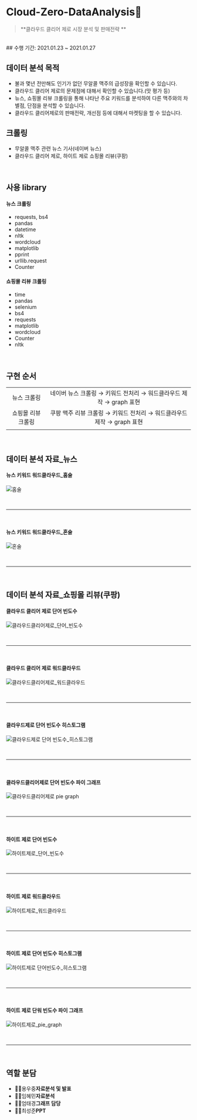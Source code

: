 # Cloud-Zero-DataAnalysis:beers:

>**클라우드 클리어 제로 시장 분석 및 판매전략 **

</br>
## 수행 기간: 2021.01.23 ~ 2021.01.27

</br>

## 데이터 분석 목적
- 불과 몇년 전만해도 인기가 없던 무알콜 맥주의 급성장을 확인할 수 있습니다.
- 클라우드 클리어 제로의 문제점에 대해서 확인할 수 있습니다.(맛 평가 등)
- 뉴스, 쇼핑몰 리뷰 크롤링을 통해 나타난 주요 키워드를 분석하여 다른 맥주와의 차별점, 단점을 분석할 수 있습니다.
- 클라우드 클리어제로의 판매전략, 개선점 등에 대해서 마켓팅을 할 수 있습니다.

## 크롤링 
- 무알콜 맥주 관련 뉴스 기사(네이버 뉴스)
- 클라우드 클리어 제로, 하이트 제로 쇼핑몰 리뷰(쿠팡)

</br>

## 사용 library
#### 뉴스 크롤링
- requests, bs4 
- pandas 
- datetime 
- nltk 
- wordcloud
- matplotlib
- pprint
- urllib.request
- Counter

#### 쇼핑몰 리뷰 크롤링
- time
- pandas
- selenium
- bs4
- requests
- matplotlib
- wordcloud
- Counter
- nltk


</br>

## 구현 순서
|                     |                                                                    |
|:-------------------:|:------------------------------------------------------------------:|
|      뉴스 크롤링     | 네이버 뉴스 크롤링 → 키워드 전처리 → 워드클라우드 제작 → graph 표현    |
|  쇼핑몰 리뷰 크롤링  | 쿠팡 맥주 리뷰 크롤링 → 키워드 전처리 → 워드클라우드 제작 → graph 표현  |
|                     | 

</br>

## 데이터 분석 자료_뉴스
#### 뉴스 키워드 워드클라우드_홈술 
![홈술](https://github.com/imeamin/Cloud-Zero-DataAnalysis/blob/master/%EB%89%B4%EC%8A%A4%ED%81%AC%EB%A1%A4%EB%A7%81/%ED%99%88%EC%88%A0.png?raw=true)


<br/>

***

<br/>

#### 뉴스 키워드 워드클라우드_혼술
![혼술](https://github.com/imeamin/Cloud-Zero-DataAnalysis/blob/master/%EB%89%B4%EC%8A%A4%ED%81%AC%EB%A1%A4%EB%A7%81/%ED%98%BC%EC%88%A0.png?raw=true)

<br/>

***

<br/>

## 데이터 분석 자료_쇼핑몰 리뷰(쿠팡)
#### 클라우드 클리어 제로 단어 빈도수 
![클라우드클리어제로_단어_빈도수](https://github.com/imeamin/Cloud-Zero-DataAnalysis/blob/master/readme_picture/%ED%81%B4%EB%9D%BC%EC%9A%B0%EB%93%9C%ED%81%B4%EB%A6%AC%EC%96%B4%EC%A0%9C%EB%A1%9C_%EB%8B%A8%EC%96%B4_%EB%B9%88%EB%8F%84%EC%88%98.JPG?raw=true)

<br/>

***

<br/>

#### 클라우드 클리어 제로 워드클라우드
![클라우드클리어제로_워드클라우드](https://github.com/imeamin/Cloud-Zero-DataAnalysis/blob/master/readme_picture/%ED%81%B4%EB%9D%BC%EC%9A%B0%EB%93%9C%ED%81%B4%EB%A6%AC%EC%96%B4%EC%A0%9C%EB%A1%9C_%EC%9B%8C%EB%93%9C%ED%81%B4%EB%9D%BC%EC%9A%B0%EB%93%9C.JPG?raw=true)

<br/>

***

<br/>

#### 클라우드제로 단어 빈도수 히스토그램
![클라우드제로 단어 빈도수_히스토그램](https://github.com/imeamin/Cloud-Zero-DataAnalysis/blob/master/readme_picture/%ED%81%B4%EB%9D%BC%EC%9A%B0%EB%93%9C%EC%A0%9C%EB%A1%9C%20%EB%8B%A8%EC%96%B4%20%EB%B9%88%EB%8F%84%EC%88%98_%ED%9E%88%EC%8A%A4%ED%86%A0%EA%B7%B8%EB%9E%A8.png?raw=true)

<br/>

***

<br/>

#### 클라우드클리어제로 단어 빈도수 파이 그래프
![클라우드클리어제로 pie graph](https://github.com/imeamin/Cloud-Zero-DataAnalysis/blob/master/readme_picture/%ED%81%B4%EB%9D%BC%EC%9A%B0%EB%93%9C%ED%81%B4%EB%A6%AC%EC%96%B4%EC%A0%9C%EB%A1%9C%20pie%20graph.JPG?raw=true)

<br/>

***

<br/>

#### 하이트 제로 단어 빈도수
![하이트제로_단어_빈도수](https://github.com/imeamin/Cloud-Zero-DataAnalysis/blob/master/readme_picture/%ED%95%98%EC%9D%B4%ED%8A%B8%EC%A0%9C%EB%A1%9C_%EB%8B%A8%EC%96%B4_%EB%B9%88%EB%8F%84%EC%88%98.JPG?raw=true)

<br/>

***

<br/>

#### 하이트 제로 워드클라우드
![하이트제로_워드클라우드](https://github.com/imeamin/Cloud-Zero-DataAnalysis/blob/master/readme_picture/%ED%95%98%EC%9D%B4%ED%8A%B8%EC%A0%9C%EB%A1%9C_%EC%9B%8C%EB%93%9C%ED%81%B4%EB%9D%BC%EC%9A%B0%EB%93%9C.JPG?raw=true)

<br/>

***

<br/>

#### 하이트 제로 단어 빈도수 히스토그램
![하이트제로 단어빈도수_히스토그램](https://github.com/imeamin/Cloud-Zero-DataAnalysis/blob/master/readme_picture/%ED%95%98%EC%9D%B4%ED%8A%B8%EC%A0%9C%EB%A1%9C%20%EB%8B%A8%EC%96%B4%EB%B9%88%EB%8F%84%EC%88%98_%ED%9E%88%EC%8A%A4%ED%86%A0%EA%B7%B8%EB%9E%A8.png?raw=true)



<br/>

***

<br/>

#### 하이트 제로 단워 빈도수 파이 그래프
![하이트제로_pie_graph](https://github.com/imeamin/Cloud-Zero-DataAnalysis/blob/master/readme_picture/%ED%95%98%EC%9D%B4%ED%8A%B8%EC%A0%9C%EB%A1%9C_pie_graph.JPG?raw=true)

<br/>

***

<br/>

## 역할 분담
- 👨‍💻용우중**자료분석 및 발표**
- 👨‍💻임혜민**자료분석**
- 👨‍💻엄태경**그래프 담당** 
- 👨‍💻최성준**PPT**

